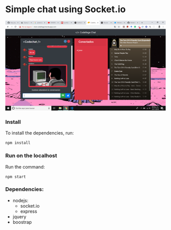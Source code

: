 # Simple chat using Socket.io

![Demo](/src/public/assets/demo-chat.png)

### Install
To install the dependencies, run:
 ~~~
npm install
 ~~~

### Run on the localhost
Run the command:
 ~~~
npm start
 ~~~

### Dependencies:
  - nodejs:
    - socket.io
    - express
  - jquery
  - boostrap
